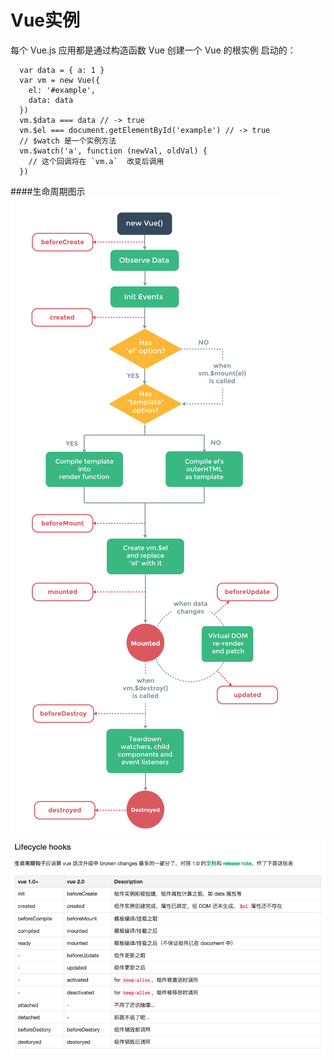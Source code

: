 # Vue实例

每个 Vue.js 应用都是通过构造函数 Vue 创建一个 Vue 的根实例 启动的：

      var data = { a: 1 }
      var vm = new Vue({
        el: '#example',
        data: data
      })
      vm.$data === data // -> true
      vm.$el === document.getElementById('example') // -> true
      // $watch 是一个实例方法
      vm.$watch('a', function (newVal, oldVal) {
        // 这个回调将在 `vm.a`  改变后调用
      })
      
####生命周期图示
![](vue-lifecycle.png)
![](vue-lifecycle-comparison.png)